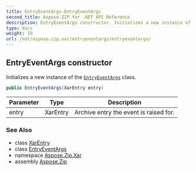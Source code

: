 ```yaml
---
title: EntryEventArgs.EntryEventArgs
second_title: Aspose.ZIP for .NET API Reference
description: EntryEventArgs constructor. Initializes a new instance of the EntryEventArgs class
type: docs
weight: 10
url: /net/aspose.zip.xar/entryeventargs/entryeventargs/
---
```

## EntryEventArgs constructor

Initializes a new instance of the [`EntryEventArgs`](../) class.

```csharp
public EntryEventArgs(XarEntry entry)
```

| Parameter | Type | Description |
| --- | --- | --- |
| entry | XarEntry | Archive entry the event is raised for. |

### See Also

* class [XarEntry](../../xarentry/)
* class [EntryEventArgs](../)
* namespace [Aspose.Zip.Xar](../../entryeventargs/)
* assembly [Aspose.Zip](../../../)


